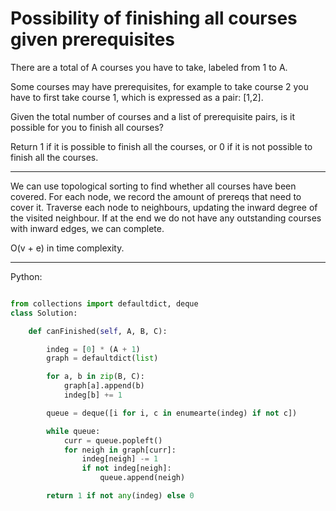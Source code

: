 # Possibility of finishing all courses given prerequisites

There are a total of A courses you have to take, labeled from 1 to A.

Some courses may have prerequisites, for example to take course 2 you have to
first take course 1, which is expressed as a pair: [1,2].

Given the total number of courses and a list of prerequisite pairs, is it
possible for you to finish all courses?

Return 1 if it is possible to finish all the courses, or 0 if it is not
possible to finish all the courses.

---

We can use topological sorting to find whether all courses have been covered.
For each node, we record the amount of prereqs that need to cover it. Traverse
each node to neighbours, updating the inward degree of the visited neighbour.
If at the end we do not have any outstanding courses with inward edges, we can
complete.

O(v + e) in time complexity.

---

Python:

```python

from collections import defaultdict, deque
class Solution:

    def canFinished(self, A, B, C):

        indeg = [0] * (A + 1)
        graph = defaultdict(list)

        for a, b in zip(B, C):
            graph[a].append(b)
            indeg[b] += 1

        queue = deque([i for i, c in enumearte(indeg) if not c])

        while queue:
            curr = queue.popleft()
            for neigh in graph[curr]:
                indeg[neigh] -= 1
                if not indeg[neigh]:
                    queue.append(neigh)

        return 1 if not any(indeg) else 0
```
